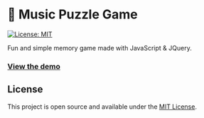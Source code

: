 # :musical_note: Music Puzzle Game

[![License: MIT](https://img.shields.io/badge/License-MIT-blue.svg)](https://opensource.org/licenses/MIT)

Fun and simple memory game made with JavaScript & JQuery.

### [View the demo](https://zica39.github.io/MusicPuzzle/)

## License

This project is open source and available under the [MIT License](LICENSE). 
